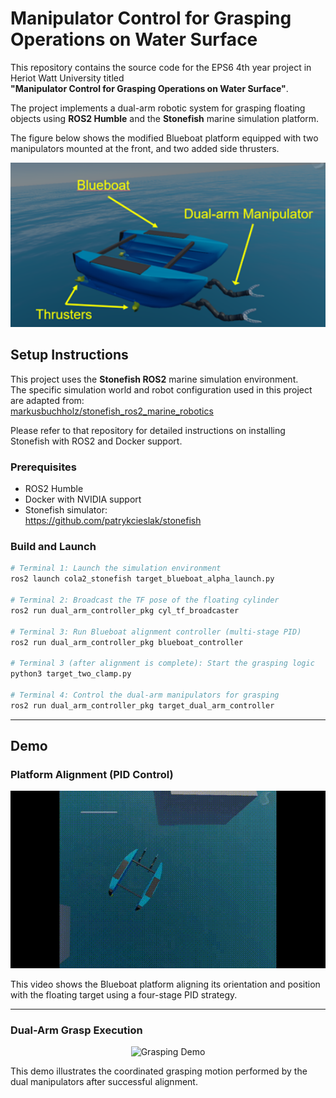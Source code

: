 # Manipulator Control for Grasping Operations on Water Surface

This repository contains the source code for the EPS6 4th year project in Heriot Watt University titled  
**"Manipulator Control for Grasping Operations on Water Surface"**.

The project implements a dual-arm robotic system for grasping floating objects using **ROS2 Humble** and the **Stonefish** marine simulation platform.

The figure below shows the modified Blueboat platform equipped with two manipulators mounted at the front, and two added side thrusters.

<div align="center">
  <img src="materials/robot.png" alt="Dual-arm Blueboat Platform" width="600"/>
</div>

## Setup Instructions

This project uses the **Stonefish ROS2** marine simulation environment.  
The specific simulation world and robot configuration used in this project are adapted from:  
[markusbuchholz/stonefish_ros2_marine_robotics](https://github.com/Michele1996/stonefish_resources_pub)

Please refer to that repository for detailed instructions on installing Stonefish with ROS2 and Docker support.

### Prerequisites

- ROS2 Humble
- Docker with NVIDIA support
- Stonefish simulator:  
  https://github.com/patrykcieslak/stonefish

### Build and Launch

```bash
# Terminal 1: Launch the simulation environment
ros2 launch cola2_stonefish target_blueboat_alpha_launch.py

# Terminal 2: Broadcast the TF pose of the floating cylinder
ros2 run dual_arm_controller_pkg cyl_tf_broadcaster

# Terminal 3: Run Blueboat alignment controller (multi-stage PID)
ros2 run dual_arm_controller_pkg blueboat_controller

# Terminal 3 (after alignment is complete): Start the grasping logic
python3 target_two_clamp.py

# Terminal 4: Control the dual-arm manipulators for grasping
ros2 run dual_arm_controller_pkg target_dual_arm_controller

```

---

## Demo

### Platform Alignment (PID Control)

<div align="center">
  <img src="materials/alignment.gif" alt="Alignment Demo" width="600"/>
</div>

This video shows the Blueboat platform aligning its orientation and position with the floating target using a four-stage PID strategy.

---

### Dual-Arm Grasp Execution

<div align="center">
  <img src="materials/grasping.gif" alt="Grasping Demo" width="600"/>
</div>

This demo illustrates the coordinated grasping motion performed by the dual manipulators after successful alignment.



